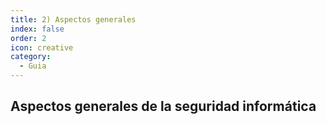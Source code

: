 ```yaml
---
title: 2) Aspectos generales
index: false
order: 2
icon: creative
category:
  - Guia
---
```


## Aspectos generales de la seguridad informática
